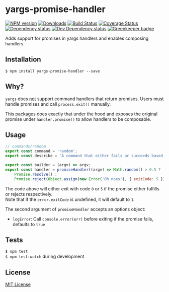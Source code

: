 # yargs-promise-handler

[![NPM version][npm-image]][npm-url] [![Downloads][downloads-image]][npm-url] [![Build Status][travis-image]][travis-url] [![Coverage Status][codecov-image]][codecov-url] [![Dependency status][david-dm-image]][david-dm-url] [![Dev Dependency status][david-dm-dev-image]][david-dm-dev-url] [![Greenkeeper badge][greenkeeper-image]][greenkeeper-url]

[npm-url]:https://npmjs.org/package/yargs-promise-handler
[npm-image]:http://img.shields.io/npm/v/yargs-promise-handler.svg
[downloads-image]:http://img.shields.io/npm/dm/yargs-promise-handler.svg
[travis-url]:https://travis-ci.org/moxystudio/yargs-promise-handler
[travis-image]:http://img.shields.io/travis/moxystudio/yargs-promise-handler/master.svg
[codecov-url]:https://codecov.io/gh/moxystudio/yargs-promise-handler
[codecov-image]:https://img.shields.io/codecov/c/github/moxystudio/yargs-promise-handler/master.svg
[david-dm-url]:https://david-dm.org/moxystudio/yargs-promise-handler
[david-dm-image]:https://img.shields.io/david/moxystudio/yargs-promise-handler.svg
[david-dm-dev-url]:https://david-dm.org/moxystudio/yargs-promise-handler?type=dev
[david-dm-dev-image]:https://img.shields.io/david/dev/moxystudio/yargs-promise-handler.svg
[greenkeeper-image]:https://badges.greenkeeper.io/moxystudio/yargs-promise-handler.svg
[greenkeeper-url]:https://greenkeeper.io

Adds support for promises in yargs handlers and enables composing handlers.


## Installation

`$ npm install yargs-promise-handler --save`


## Why?

`yargs` does [not](https://github.com/yargs/yargs/issues/510) support command handlers that return promises. Users must handle promises and call `process.exit()` manually.

This packages does exactly that under the hood and exposes the original promise under `handler.promise()` to allow handlers to be composable.


## Usage

```js
// commands/random
export const command = 'random';
export const describe = 'A command that either fails or succeeds based on randomness';

export const builder = (argv) => argv;
export const handler = promiseHandler((argv) => Math.random() > 0.5 ?
    Promise.resolve() :
    Promise.reject(Object.assign(new Error('Oh noes'), { exitCode: 5 })));
```

The code above will either exit with code `0` or `5` if the promise either fulfills or rejects respectively.   
Note that if the `error.exitCode` is undefined, it will default to `1`.

The second argument of `promiseHandler` accepts an options object:

- `logError`: Call `console.error(err)` before exiting if the promise fails, defaults to `true`


## Tests

`$ npm test`   
`$ npm test:watch` during development


## License

[MIT License](http://opensource.org/licenses/MIT)
